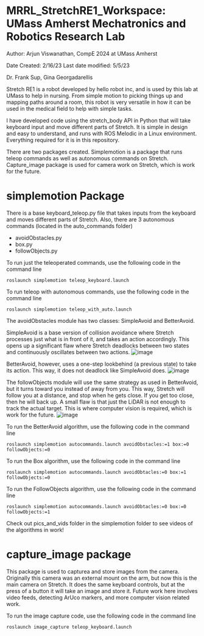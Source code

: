 # MRRL_StretchRE1_Workspace: UMass Amherst Mechatronics and Robotics Research Lab
Author: Arjun Viswanathan, CompE 2024 at UMass Amherst

Date Created: 2/16/23
Last date modified: 5/5/23

Dr. Frank Sup, Gina Georgadarellis

Stretch RE1 is a robot developed by hello robot inc, and is used by this lab at UMass to help in nursing. From simple motion to picking things up and mapping paths around a room, this robot is very versatile in how it can be used in the medical field to help with simple tasks. 

I have developed code using the stretch_body API in Python that will take keyboard input and move different parts of Stretch. It is simple in design and easy to understand, and runs with ROS Melodic in a Linux environment. Everything required for it is in this repository. 

There are two packages created. Simplemotion is a package that runs teleop commands as well as autonomous commands on Stretch. Capture_image package is used for camera work on Stretch, which is work for the future. 

# simplemotion Package
There is a base keyboard_teleop.py file that takes inputs from the keyboard and moves different parts of Stretch. Also, there are 3 autonomous commands (located in the auto_commands folder)
- avoidObstacles.py
- box.py
- followObjects.py

To run just the teleoperated commands, use the following code in the command line

```roslaunch simplemotion teleop_keyboard.launch```

To run teleop with autonomous commands, use the following code in the command line

```roslaunch simplemotion teleop_with_auto.launch```

The avoidObstacles module has two classes: SimpleAvoid and BetterAvoid. 

SimpleAvoid is a base version of collision avoidance where Stretch processes just what is in front of it, and takes an action accordingly. This opens up a significant flaw where Stretch deadlocks between two states and continuously oscillates between two actions. 
![image](https://user-images.githubusercontent.com/41523488/236591495-ed4bd8f0-45ec-47f6-a821-bf1defeb25c1.png)

BetterAvoid, however, uses a one-step lookbehind (a previous state) to take its action. This way, it does not deadlock like SimpleAvoid does. 
![image](https://user-images.githubusercontent.com/41523488/236591506-ef0384e1-d75e-40e2-993e-302c5f7bcc52.png)

The followObjects module will use the same strategy as used in BetterAvoid, but it turns toward you instead of away from you. This way, Stretch will follow you at a distance, and stop when he gets close. If you get too close, then he will back up. A small flaw is that just the LiDAR is not enough to track the actual target. This is where computer vision is required, which is work for the future. 
![image](https://user-images.githubusercontent.com/41523488/236591513-cc98e019-21b0-4314-9a05-eb595a95dae1.png)

To run the BetterAvoid algorithm, use the following code in the command line

```roslaunch simplemotion autocommands.launch avoidObstacles:=1 box:=0 followObjects:=0```

To run the Box algorithm, use the following code in the command line

```roslaunch simplemotion autocommands.launch avoidObtacles:=0 box:=1 followObjects:=0```

To run the FollowObjects algorithm, use the following code in the command line

```roslaunch simplemotion autocommands.launch avoidObtacles:=0 box:=0 followObjects:=1```

Check out pics_and_vids folder in the simplemotion folder to see videos of the algorithms in work!

# capture_image package
This package is used to capturea and store images from the camera. Originally this camera was an external mount on the arm, but now this is the main camera on Stretch. It does the same keyboard controls, but at the press of a button it will take an image and store it. Future work here involves video feeds, detecting ArUco markers, and more computer vision related work.

To run the image capture code, use the following code in the command line

```roslaunch image_capture teleop_keyboard.launch```

